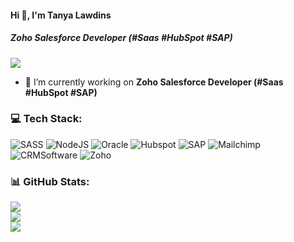 #### Hi 👋, I'm Tanya Lawdins
##### **Zoho Salesforce Developer (#Saas #HubSpot #SAP)**
[![](https://visitcount.itsvg.in/api?id=tanyalawdins&icon=0&color=0)](https://visitcount.itsvg.in)
- 🔭 I’m currently working on **Zoho Salesforce Developer (#Saas #HubSpot #SAP)**

### 💻 Tech Stack:
![SASS](https://img.shields.io/badge/SASS-hotpink.svg?style=flat&logo=SASS&logoColor=white) ![NodeJS](https://img.shields.io/badge/node.js-6DA55F?style=flat&logo=node.js&logoColor=white) ![Oracle](https://img.shields.io/badge/Oracle-F80000?style=flat&logo=oracle&logoColor=white) ![Hubspot](https://img.shields.io/badge/-HubSpot-%241F1?style=flat&logo=hubspot&logoColor=white) ![SAP](https://img.shields.io/badge/-SAP-%230170FE?style=flat&logo=SAP&logoColor=white) ![Mailchimp](https://img.shields.io/badge/-Mailchimp-%23010FE?style=flat&logo=Mailchimp&logoColor=white) ![CRMSoftware](https://img.shields.io/badge/-CRMSoftware-%31FE?style=flat&logo=CRMSoftware&logoColor=white) ![Zoho](https://img.shields.io/badge/Zoho-1C1E24?style=flat&logo=Zoho.js&logoColor=#D04A37)

### 📊 GitHub Stats:
![](https://github-readme-stats.vercel.app/api?username=tanyalawdins&theme=radical&hide_border=false&include_all_commits=true&count_private=false)<br/>
![](https://github-readme-streak-stats.herokuapp.com/?user=tanyalawdins&theme=radical&hide_border=false)<br/>
![](https://github-readme-stats.vercel.app/api/top-langs/?username=tanyalawdins&theme=radical&hide_border=false&include_all_commits=true&count_private=false&layout=compact)


